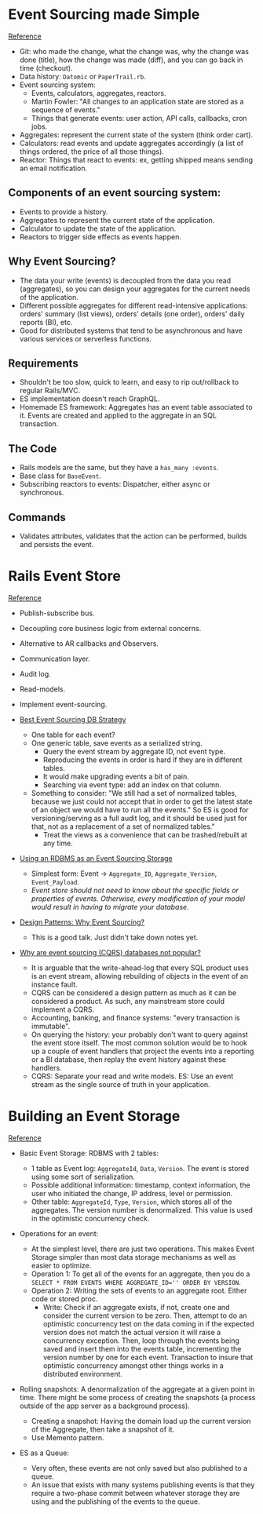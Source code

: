 # Event Sourcing made Simple
[Reference](https://kickstarter.engineering/event-sourcing-made-simple-4a2625113224)

- Git: who made the change, what the change was, why the change was done (title), how the change was made (diff), and you can go back in time (checkout).
- Data history: `Datomic` or `PaperTrail.rb`.
- Event sourcing system:
  - Events, calculators, aggregates, reactors.
  - Martin Fowler: "All changes to an application state are stored as a sequence of events."
  - Things that generate events: user action, API calls, callbacks, cron jobs.
- Aggregates: represent the current state of the system (think order cart).
- Calculators: read events and update aggregates accordingly (a list of things ordered, the price of all those things).
- Reactor: Things that react to events: ex, getting shipped means sending an email notification.

## Components of an event sourcing system:

- Events to provide a history.
- Aggregates to represent the current state of the application.
- Calculator to update the state of the application.
- Reactors to trigger side effects as events happen.

## Why Event Sourcing?

- The data your write (events) is decoupled from the data you read (aggregates), so you can design your aggregates for the current needs of the application.
- Different possible aggregates for different read-intensive applications: orders' summary (list views), orders' details (one order), orders' daily reports (BI), etc.
- Good for distributed systems that tend to be asynchronous and have various services or serverless functions.

## Requirements

- Shouldn't be too slow, quick to learn, and easy to rip out/rollback to regular Rails/MVC.
- ES implementation doesn't reach GraphQL.
- Homemade ES framework: Aggregates has an event table associated to it. Events are created and applied to the aggregate in an SQL transaction.

## The Code

- Rails models are the same, but they have a `has_many :events`.
- Base class for `BaseEvent`.
- Subscribing reactors to events: Dispatcher, either async or synchronous.

## Commands

- Validates attributes, validates that the action can be performed, builds and persists the event.

# Rails Event Store
[Reference](http://railseventstore.org/)

- Publish-subscribe bus.
- Decoupling core business logic from external concerns.
- Alternative to AR callbacks and Observers.
- Communication layer.
- Audit log.
- Read-models.
- Implement event-sourcing.

- [Best Event Sourcing DB Strategy](https://stackoverflow.com/questions/28667367/best-event-sourcing-db-strategy)
  - One table for each event?
  - One generic table, save events as a serialized string.
    - Query the event stream by aggregate ID, not event type.
    - Reproducing the events in order is hard if they are in different tables.
    - It would make upgrading events a bit of pain.
    - Searching via event type: add an index on that column.
  - Something to consider: "We still had a set of normalized tables, because we just could not accept that in order to get the latest state of an object we would have to run all the events." So ES is good for versioning/serving as a full audit log, and it should be used just for that, not as a replacement of a set of normalized tables."
    - Treat the views as a convenience that can be trashed/rebuilt at any time.
- [Using an RDBMS as an Event Sourcing Storage](https://stackoverflow.com/questions/7065045/using-an-rdbms-as-event-sourcing-storage?rq=1)
  - Simplest form: Event → `Aggregate_ID`, `Aggregate_Version`, `Event_Payload`.
  - *Event store should not need to know about the specific fields or properties of events. Otherwise, every modification of your model would result in having to migrate your database.*
- [Design Patterns: Why Event Sourcing?](https://www.youtube.com/watch?v=rUDN40rdly8)
  - This is a good talk. Just didn't take down notes yet.
- [Why are event sourcing (CQRS) databases not popular?](https://dba.stackexchange.com/questions/147439/why-are-event-sourcing-cqrs-databases-not-popular)
  - It is arguable that the write-ahead-log that every SQL product uses is an event stream, allowing rebuilding of objects in the event of an instance fault.
  - CQRS can be considered a design pattern as much as it can be considered a product. As such, any mainstream store could implement a CQRS.
  - Accounting, banking, and finance systems: "every transaction is immutable".
  - On querying the history: your probably don't want to query against the event store itself. The most common solution would be to hook up a couple of event handlers that project the events into a reporting or a BI database, then replay the event history against these handlers.
  - CQRS: Separate your read and write models. ES: Use an event stream as the single source of truth in your application.

# Building an Event Storage
[Reference](https://cqrs.wordpress.com/documents/building-event-storage/)

- Basic Event Storage: RDBMS with 2 tables:
  - 1 table as Event log: `AggregateId`, `Data`, `Version`. The event is stored using some sort of serialization.
  - Possible additional information: timestamp, context information, the user who initiated the change, IP address, level or permission.
  - Other table: `AggregateId`, `Type`, `Version`, which stores all of the aggregates. The version number is denormalized. This value is used in the optimistic concurrency check.

- Operations for an event:
  - At the simplest level, there are just two operations. This makes Event Storage simpler than most data storage mechanisms as well as easier to optimize.
  - Operation 1: To get all of the events for an aggregate, then you do a `SELECT * FROM EVENTS WHERE AGGREGATE_ID='' ORDER BY VERSION`.
  - Operation 2: Writing the sets of events to an aggregate root. Either code or stored proc.
    - Write: Check if an aggregate exists, if not, create one and consider the current version to be zero. Then, attempt to do an optimistic concurrency test on the data coming in if the expected version does not match the actual version it will raise a concurrency exception. Then, loop through the events being saved and insert them into the events table, incrementing the version number by one for each event. Transaction to insure that optimistic concurrency amongst other things works in a distributed environment.

- Rolling snapshots: A denormalization of the aggregate at a given point in time. There might be some process of creating the snapshots (a process outside of the app server as a background process).
  - Creating a snapshot: Having the domain load up the current version of the Aggregate, then take a snapshot of it.
  - Use Memento pattern.

- ES as a Queue:
  - Very often, these events are not only saved but also published to a queue.
  - An issue that exists with many systems publishing events is that they require a two-phase commit between whatever storage they are using and the publishing of the events to the queue.

